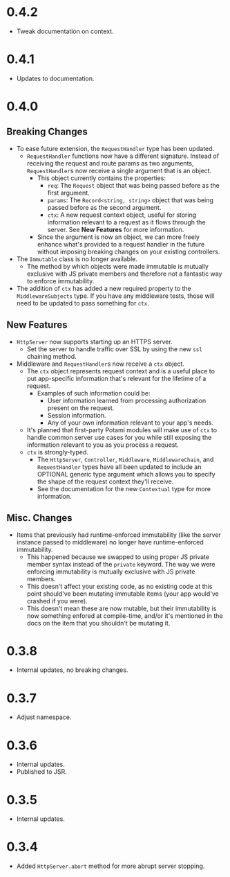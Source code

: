 # 0.4.2

- Tweak documentation on context.

# 0.4.1

- Updates to documentation.

# 0.4.0

## Breaking Changes

- To ease future extension, the `RequestHandler` type has been updated.
  - `RequestHandler` functions now have a different signature. Instead of receiving the request and route params as two arguments, `RequestHandler`s now receive a single argument that is an object.
    - This object currently contains the properties:
      - `req`: The `Request` object that was being passed before as the first argument.
      - `params`: The `Record<string, string>` object that was being passed before as the second argument.
      - `ctx`: A new request context object, useful for storing information relevant to a request as it flows through the server. See **New Features** for more information.
    - Since the argument is now an object, we can more freely enhance what's provided to a request handler in the future without imposing breaking changes on your existing controllers.
- The `Immutable` class is no longer available.
  - The method by which objects were made immutable is mutually exclusive with JS private members and therefore not a fantastic way to enforce immutability.
- The addition of `ctx` has added a new required property to the `MiddlewareSubjects` type. If you have any middleware tests, those will need to be updated to pass something for `ctx`.

## New Features

- `HttpServer` now supports starting up an HTTPS server.
  - Set the server to handle traffic over SSL by using the new `ssl` chaining method.
- Middleware and `RequestHandler`s now receive a `ctx` object.
  - The `ctx` object represents request context and is a useful place to put app-specific information that's relevant for the lifetime of a request.
    - Examples of such information could be:
      - User information learned from processing authorization present on the request.
      - Session information.
      - Any of your own information relevant to your app's needs.
  - It's planned that first-party Potami modules will make use of `ctx` to handle common server use cases for you while still exposing the information relevant to you as you process a request.
  - `ctx` is strongly-typed. 
    - The `HttpServer`, `Controller`, `Middleware`, `MiddlewareChain`, and `RequestHandler` types have all been updated to include an OPTIONAL generic type argument which allows you to specify the shape of the request context they'll receive.
    - See the documentation for the new `Contextual` type for more information.

## Misc. Changes

- Items that previously had runtime-enforced immutability (like the server instance passed to middleware) no longer have runtime-enforced immutability.
  - This happened because we swapped to using proper JS private member syntax instead of the `private` keyword. The way we were enforcing immutability is mutually exclusive with JS private members.
  - This doesn't affect your existing code, as no existing code at this point should've been mutating immutable items (your app would've crashed if you were).
  - This doesn't mean these are now mutable, but their immutability is now something enfored at compile-time, and/or it's mentioned in the docs on the item that you shouldn't be mutating it.

# 0.3.8

- Internal updates, no breaking changes.

# 0.3.7

- Adjust namespace.

# 0.3.6

- Internal updates.
- Published to JSR.

# 0.3.5

- Internal updates.

# 0.3.4

- Added `HttpServer.abort` method for more abrupt server stopping.
